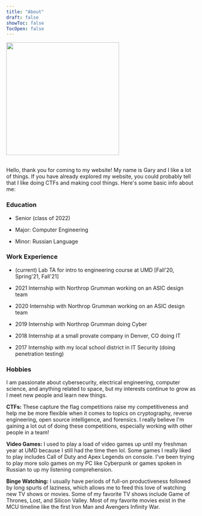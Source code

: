 ```yaml
---
title: "About"
draft: false
showToc: false
TocOpen: false
---
```


<img src="/img/pic_itsecgary.png" height="300">
<br>
<br>


Hello, thank you for coming to my website! My name is Gary and I like a lot of things. If you have already explored my website, you could probably tell that I like doing CTFs and making cool things. Here's some basic info about me:


### Education

- Senior (class of 2022)

- Major: Computer Engineering

- Minor: Russian Language


### Work Experience

- (current) Lab TA for intro to engineering course at UMD [Fall'20, Spring'21, Fall'21]

- 2021 Internship with Northrop Grumman working on an ASIC design team

- 2020 Internship with Northrop Grumman working on an ASIC design team

- 2019 Internship with Northrop Grumman doing Cyber

- 2018 Internship at a small provate company in Denver, CO doing IT

- 2017 Internship with my local school district in IT Security (doing penetration testing)


### Hobbies

I am passionate about cybersecurity, electrical engineering, computer science, and anything related to space, but my interests continue to grow as I meet new people and learn new things.


**CTFs:** These capture the flag competitions raise my competitiveness and help me be more flexible when it comes to topics on cryptography, reverse engineering, open source intelligence, and forensics. I really believe I'm gaining a lot out of doing these competitions, especially working with other people in a team!


**Video Games:** I used to play a load of video games up until my freshman year at UMD because I still had the time then lol. Some games I really liked to play includes Call of Duty and Apex Legends on console. I've been trying to play more solo games on my PC like Cyberpunk or games spoken in Russian to up my listening comprehension. 


**Binge Watching:** I usually have periods of full-on productiveness followed by long spurts of laziness, which allows me to feed this love of watching new TV shows or movies. Some of my favorite TV shows include Game of Thrones, Lost, and Silicon Valley. Most of my favorite movies exist in the MCU timeline like the first Iron Man and Avengers Infinity War.


